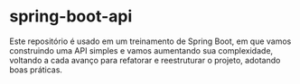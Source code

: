 # spring-boot-api

Este repositório é usado em um treinamento de Spring Boot, em que vamos construindo uma API simples e vamos aumentando sua complexidade, voltando a cada avanço para refatorar e reestruturar o projeto, adotando boas práticas.
